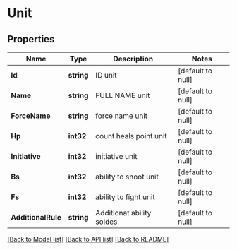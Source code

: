 # Unit

## Properties
Name | Type | Description | Notes
------------ | ------------- | ------------- | -------------
**Id** | **string** | ID unit | [default to null]
**Name** | **string** | FULL NAME unit | [default to null]
**ForceName** | **string** | force name unit | [default to null]
**Hp** | **int32** | count heals point unit | [default to null]
**Initiative** | **int32** | initiative unit | [default to null]
**Bs** | **int32** | ability to shoot unit | [default to null]
**Fs** | **int32** | ability to fight unit | [default to null]
**AdditionalRule** | **string** | Additionat ability soldes | [default to null]

[[Back to Model list]](../README.md#documentation-for-models) [[Back to API list]](../README.md#documentation-for-api-endpoints) [[Back to README]](../README.md)

